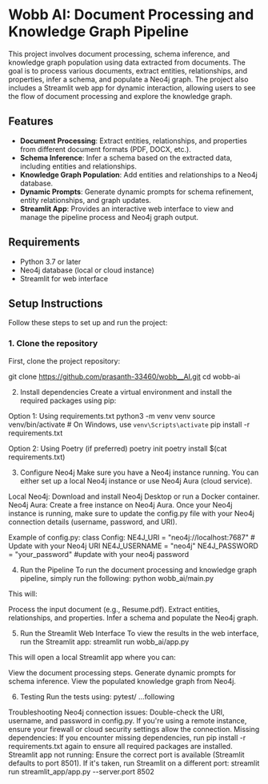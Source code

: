 # Wobb AI: Document Processing and Knowledge Graph Pipeline

This project involves document processing, schema inference, and knowledge graph population using data extracted from documents. The goal is to process various documents, extract entities, relationships, and properties, infer a schema, and populate a Neo4j graph. The project also includes a Streamlit web app for dynamic interaction, allowing users to see the flow of document processing and explore the knowledge graph.

## Features

- **Document Processing**: Extract entities, relationships, and properties from different document formats (PDF, DOCX, etc.).
- **Schema Inference**: Infer a schema based on the extracted data, including entities and relationships.
- **Knowledge Graph Population**: Add entities and relationships to a Neo4j database.
- **Dynamic Prompts**: Generate dynamic prompts for schema refinement, entity relationships, and graph updates.
- **Streamlit App**: Provides an interactive web interface to view and manage the pipeline process and Neo4j graph output.

## Requirements

- Python 3.7 or later
- Neo4j database (local or cloud instance)
- Streamlit for web interface

## Setup Instructions

Follow these steps to set up and run the project:

### 1. Clone the repository
First, clone the project repository:

git clone https://github.com/prasanth-33460/wobb__AI.git
cd wobb-ai

2. Install dependencies
Create a virtual environment and install the required packages using pip:

Option 1: Using requirements.txt
python3 -m venv venv
source venv/bin/activate  # On Windows, use `venv\Scripts\activate`
pip install -r requirements.txt

Option 2: Using Poetry (if preferred)
poetry init
poetry install $(cat requirements.txt)

3. Configure Neo4j
Make sure you have a Neo4j instance running. You can either set up a local Neo4j instance or use Neo4j Aura (cloud service).

Local Neo4j: Download and install Neo4j Desktop or run a Docker container.
Neo4j Aura: Create a free instance on Neo4j Aura.
Once your Neo4j instance is running, make sure to update the config.py file with your Neo4j connection details (username, password, and URI).

Example of config.py:
class Config:
    NE4J_URI = "neo4j://localhost:7687"  # Update with your Neo4j URI
    NE4J_USERNAME = "neo4j" 
    NE4J_PASSWORD = "your_password" #update with your neo4j password

4. Run the Pipeline
To run the document processing and knowledge graph pipeline, simply run the following:
python wobb_ai/main.py

This will:

Process the input document (e.g., Resume.pdf).
Extract entities, relationships, and properties.
Infer a schema and populate the Neo4j graph.

5. Run the Streamlit Web Interface
To view the results in the web interface, run the Streamlit app:
streamlit run wobb_ai/app.py

This will open a local Streamlit app where you can:

View the document processing steps.
Generate dynamic prompts for schema inference.
View the populated knowledge graph from Neo4j.

6. Testing
Run the tests using:
pytest/
...following

Troubleshooting
Neo4j connection issues: Double-check the URI, username, and password in config.py. If you're using a remote instance, ensure your firewall or cloud security settings allow the connection.
Missing dependencies: If you encounter missing dependencies, run pip install -r requirements.txt again to ensure all required packages are installed.
Streamlit app not running: Ensure the correct port is available (Streamlit defaults to port 8501). If it's taken, run Streamlit on a different port:
streamlit run streamlit_app/app.py --server.port 8502
